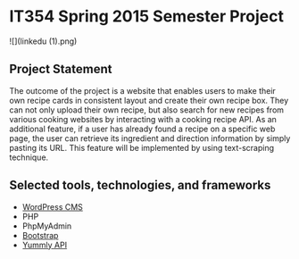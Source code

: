 # IT354 Spring 2015 Semester Project #

![](linkedu (1).png)

## Project Statement
The outcome of the project is a website that enables users to make their own recipe cards in consistent layout and create their own recipe box. They can not only upload their own recipe, but also search for new recipes from various cooking websites by interacting with a cooking recipe API.  As an additional feature, if a user has already found a recipe on a specific web page, the user can retrieve its ingredient and direction information by simply pasting its URL. This feature will be implemented by using text-scraping technique.

## Selected tools, technologies, and frameworks
* [WordPress CMS](https://wordpress.org/)
* PHP
* PhpMyAdmin
* [Bootstrap](http://getbootstrap.com/)
* [Yummly API](https://developer.yummly.com/)
